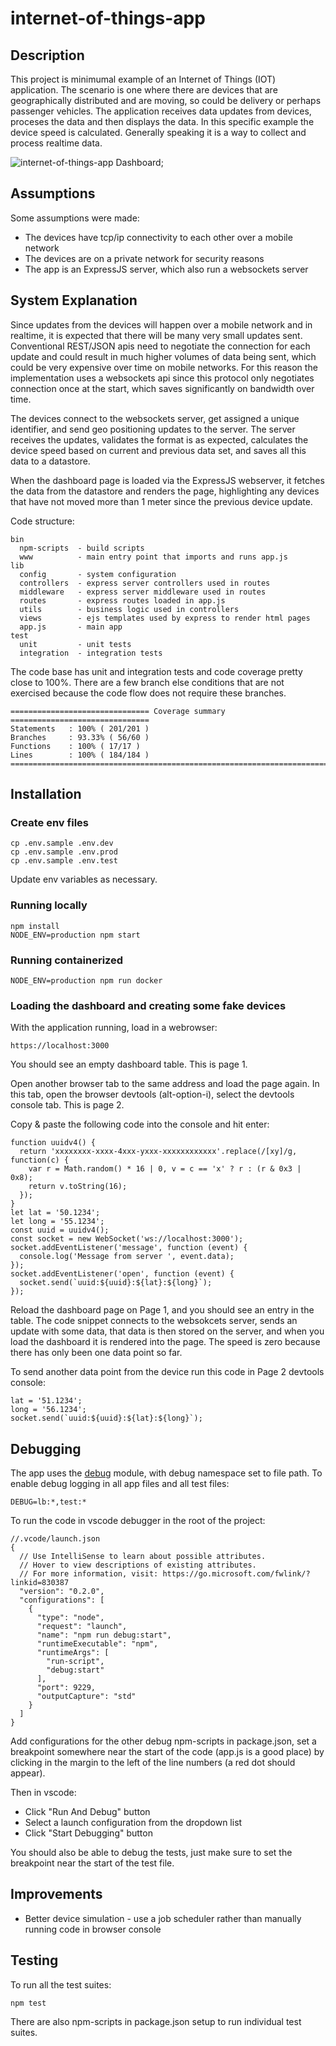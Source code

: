 # internet-of-things-app

## Description

This project is minimumal example of an Internet of Things (IOT) application. The scenario is one where there are devices that are geographically distributed and are moving, so could be delivery or perhaps passenger vehicles. The application receives data updates from devices, proceses the data and then displays the data. In this specific example the device speed is calculated. Generally speaking it is a way to collect and process realtime data.

![internet-of-things-app Dashboard](https://bitbucket.org/mjgs/internet-of-things-app/raw/c15f739302f478a3a67236a89bbe1bf56cf7a3dd/Dashboard.png);

## Assumptions

Some assumptions were made:

- The devices have tcp/ip connectivity to each other over a mobile network
- The devices are on a private network for security reasons
- The app is an ExpressJS server, which also run a websockets server

## System Explanation

Since updates from the devices will happen over a mobile network and in realtime, it is expected that there will be many very small updates sent. Conventional REST/JSON apis need to negotiate the connection for each update and could result in much higher volumes of data being sent, which could be very expensive over time on mobile networks. For this reason the implementation uses a websockets api since this protocol only negotiates connection once at the start, which saves significantly on bandwidth over time.

The devices connect to the websockets server, get assigned a unique identifier, and send geo positioning updates to the server. The server receives the updates, validates the format is as expected, calculates the device speed based on current and previous data set, and saves all this data to a datastore.

When the dashboard page is loaded via the ExpressJS webserver, it fetches the data from the datastore and renders the page, highlighting any devices that have not moved more than 1 meter since the previous device update.

Code structure:

```
bin                     
  npm-scripts  - build scripts
  www          - main entry point that imports and runs app.js
lib
  config       - system configuration
  controllers  - express server controllers used in routes
  middleware   - express server middleware used in routes
  routes       - express routes loaded in app.js
  utils        - business logic used in controllers
  views        - ejs templates used by express to render html pages
  app.js       - main app
test 
  unit         - unit tests
  integration  - integration tests
```

The code base has unit and integration tests and code coverage pretty close to 100%. There are a few branch else conditions that are not exercised because the code flow does not require these branches.

```
=============================== Coverage summary ===============================
Statements   : 100% ( 201/201 )
Branches     : 93.33% ( 56/60 )
Functions    : 100% ( 17/17 )
Lines        : 100% ( 184/184 )
================================================================================
```

## Installation

### Create env files

```
cp .env.sample .env.dev
cp .env.sample .env.prod
cp .env.sample .env.test
```

Update env variables as necessary.

### Running locally

```
npm install
NODE_ENV=production npm start
```

### Running containerized

```
NODE_ENV=production npm run docker
```

### Loading the dashboard and creating some fake devices

With the application running, load in a webrowser:

```
https://localhost:3000
```

You should see an empty dashboard table. This is page 1.

Open another browser tab to the same address and load the page again. In this tab, open the browser devtools (alt-option-i), select the devtools console tab. This is page 2.

Copy & paste the following code into the console and hit enter:

```
function uuidv4() {
  return 'xxxxxxxx-xxxx-4xxx-yxxx-xxxxxxxxxxxx'.replace(/[xy]/g, function(c) {
    var r = Math.random() * 16 | 0, v = c == 'x' ? r : (r & 0x3 | 0x8);
    return v.toString(16);
  });
}
let lat = '50.1234';
let long = '55.1234';
const uuid = uuidv4();
const socket = new WebSocket('ws://localhost:3000');
socket.addEventListener('message', function (event) {
  console.log('Message from server ', event.data);
});
socket.addEventListener('open', function (event) {
  socket.send(`uuid:${uuid}:${lat}:${long}`);
});
```

Reload the dashboard page on Page 1, and you should see an entry in the table. The code snippet connects to the websokcets server, sends an update with some data, that data is then stored on the server, and when you load the dashboard it is rendered into the page. The speed is zero because there has only been one data point so far.

To send another data point from the device run this code in Page 2 devtools console:

```
lat = '51.1234';
long = '56.1234';
socket.send(`uuid:${uuid}:${lat}:${long}`);
```

## Debugging

The app uses the [debug](https://github.com/visionmedia/debug) module, with debug namespace set to file path.
To enable debug logging in all app files and all test files:

```
DEBUG=lb:*,test:*
```

To run the code in vscode debugger in the root of the project:

```
//.vcode/launch.json
{
  // Use IntelliSense to learn about possible attributes.
  // Hover to view descriptions of existing attributes.
  // For more information, visit: https://go.microsoft.com/fwlink/?linkid=830387
  "version": "0.2.0",
  "configurations": [
    {
      "type": "node",
      "request": "launch",
      "name": "npm run debug:start",
      "runtimeExecutable": "npm",
      "runtimeArgs": [
        "run-script",
        "debug:start"
      ],
      "port": 9229,
      "outputCapture": "std"
    }
  ]
}
```

Add configurations for the other debug npm-scripts in package.json, set a breakpoint somewhere near the start of the code (app.js is a good place) by clicking in the margin to the left of the line numbers (a red dot should appear).

Then in vscode:

- Click "Run And Debug" button
- Select a launch configuration from the dropdown list
- Click "Start Debugging" button

You should also be able to debug the tests, just make sure to set the breakpoint near the start of the test file.

## Improvements

- Better device simulation - use a job scheduler rather than manually running code in browser console 

## Testing

To run all the test suites:

```
npm test
```

There are also npm-scripts in package.json setup to run individual test suites.